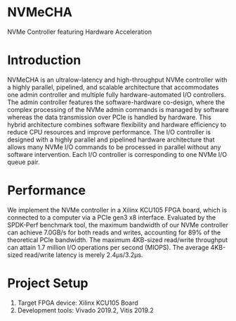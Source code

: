 # NVMeCHA
NVMe Controller featuring Hardware Acceleration

# Introduction
NVMeCHA is an ultralow-latency and high-throughput NVMe controller with a highly parallel, pipelined, and scalable architecture that accommodates one admin controller and multiple fully hardware-automated I/O controllers.
The admin controller features the software-hardware co-design, where the complex processing of the NVMe admin commands is managed by software whereas the data transmission over PCIe is handled by hardware. This hybrid architecture combines software flexibility and hardware efficiency to reduce CPU resources and improve performance. 
The I/O controller is designed with a highly parallel and pipelined hardware architecture that allows many NVMe I/O commands to be processed in parallel without any software intervention. Each I/O controller is corresponding to one NVMe I/O queue pair.

# Performance
We implement the NVMe controller in a Xilinx KCU105 FPGA board, which is connected to a computer via a PCIe gen3 x8 interface. Evaluated by the SPDK-Perf benchmark tool, the maximum bandwidth of our NVMe controller can achieve 7.0GB/s for both reads and writes, accounting for 89% of the theoretical PCIe bandwidth. The maximum 4KB-sized read/write throughput can attain 1.7 million I/O operations per second (MIOPS). The average 4KB-sized read/write latency is merely 2.4μs/3.2μs. 

# Project Setup
1. Target FPGA device: Xilinx KCU105 Board
2. Development tools: Vivado 2019.2, Vitis 2019.2
